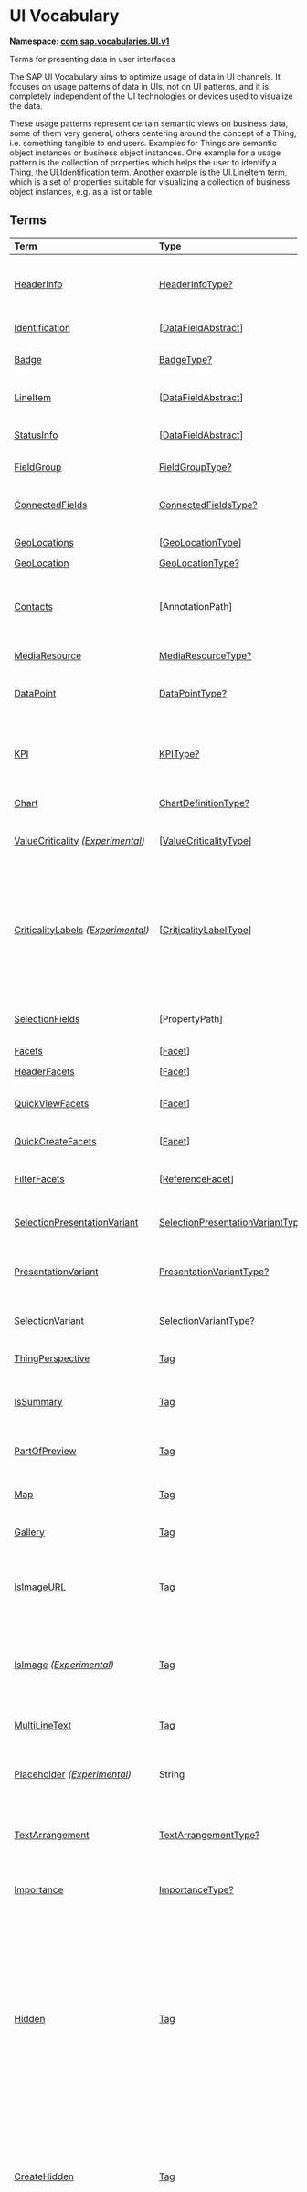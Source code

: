 # UI Vocabulary
**Namespace: [com.sap.vocabularies.UI.v1](UI.xml)**

Terms for presenting data in user interfaces

The SAP UI Vocabulary aims to optimize usage of data in UI channels.
It focuses on usage patterns of data in UIs, not on UI patterns, and it is completely independent of the
UI technologies or devices used to visualize the data.

These usage patterns represent certain semantic views on business data, some of them very general,
others centering around the concept of a Thing, i.e. something tangible to end users.
Examples for Things are semantic object instances or business object instances.
One example for a usage pattern is the collection of properties which helps the user to identify a Thing,
the [UI.Identification](#Identification) term.
Another example is the [UI.LineItem](#LineItem) term, which is a set of properties suitable for visualizing
a collection of business object instances, e.g. as a list or table.


## Terms

Term|Type|Description
:---|:---|:----------
[HeaderInfo](UI.xml#L58)|[HeaderInfoType?](#HeaderInfoType)|<a name="HeaderInfo"></a>Information for the header area of an entity representation. HeaderInfo is mandatory for main entity types of the model
[Identification](UI.xml#L105)|\[[DataFieldAbstract](#DataFieldAbstract)\]|<a name="Identification"></a>Collection of fields identifying the object
[Badge](UI.xml#L110)|[BadgeType?](#BadgeType)|<a name="Badge"></a>Information usually displayed in the form of a business card
[LineItem](UI.xml#L137)|\[[DataFieldAbstract](#DataFieldAbstract)\]|<a name="LineItem"></a>Collection of data fields for representation in a table or list
[StatusInfo](UI.xml#L142)|\[[DataFieldAbstract](#DataFieldAbstract)\]|<a name="StatusInfo"></a>Collection of data fields describing the status of an entity
[FieldGroup](UI.xml#L147)|[FieldGroupType?](#FieldGroupType)|<a name="FieldGroup"></a>Group of fields with an optional label
[ConnectedFields](UI.xml#L161)|[ConnectedFieldsType?](#ConnectedFieldsType)|<a name="ConnectedFields"></a>Group of semantically connected fields with a representation template and an optional label ([Example](UI.xml#L163))
[GeoLocations](UI.xml#L226)|\[[GeoLocationType](#GeoLocationType)\]|<a name="GeoLocations"></a>Collection of geographic locations
[GeoLocation](UI.xml#L230)|[GeoLocationType?](#GeoLocationType)|<a name="GeoLocation"></a>Geographic location
[Contacts](UI.xml#L250)|\[AnnotationPath\]|<a name="Contacts"></a>Collection of contacts<br>Each collection item MUST reference an annotation of a Communication.Contact<br>Allowed terms:<br>- [Contact](Communication.md#Contact)
[MediaResource](UI.xml#L261)|[MediaResourceType?](#MediaResourceType)|<a name="MediaResource"></a>Properties that describe a media resource
[DataPoint](UI.xml#L315)|[DataPointType?](#DataPointType)|<a name="DataPoint"></a>Visualization of a single point of data, typically a number; may also be textual, e.g. a status value
[KPI](UI.xml#L623)|[KPIType?](#KPIType)|<a name="KPI"></a>A Key Performance Indicator (KPI) bundles a SelectionVariant and a DataPoint, and provides details for progressive disclosure
[Chart](UI.xml#L669)|[ChartDefinitionType?](#ChartDefinitionType)|<a name="Chart"></a>Visualization of multiple data points
[ValueCriticality](UI.xml#L893) *([Experimental](Common.md#Experimental))*|\[[ValueCriticalityType](#ValueCriticalityType)\]|<a name="ValueCriticality"></a>Assign criticalities to primitive values. This information can be used for semantic coloring.
[CriticalityLabels](UI.xml#L906) *([Experimental](Common.md#Experimental))*|\[[CriticalityLabelType](#CriticalityLabelType)\]|<a name="CriticalityLabels"></a>Assign labels to criticalities. This information can be used for semantic coloring. When applied to a property, a label for a criticality must be provided, if more than one value of the annotated property has been assigned to the same criticality. There must be no more than one label per criticality.
[SelectionFields](UI.xml#L927)|\[PropertyPath\]|<a name="SelectionFields"></a>Properties that might be relevant for filtering a collection of entities of this type
[Facets](UI.xml#L935)|\[[Facet](#Facet)\]|<a name="Facets"></a>Collection of facets
[HeaderFacets](UI.xml#L939)|\[[Facet](#Facet)\]|<a name="HeaderFacets"></a>Facets for additional object header information
[QuickViewFacets](UI.xml#L943)|\[[Facet](#Facet)\]|<a name="QuickViewFacets"></a>Facets that may be used for a quick overview of the object
[QuickCreateFacets](UI.xml#L947)|\[[Facet](#Facet)\]|<a name="QuickCreateFacets"></a>Facets that may be used for a (quick) create of the object
[FilterFacets](UI.xml#L951)|\[[ReferenceFacet](#ReferenceFacet)\]|<a name="FilterFacets"></a>Facets that reference UI.FieldGroup annotations to group filterable fields
[SelectionPresentationVariant](UI.xml#L1012)|[SelectionPresentationVariantType?](#SelectionPresentationVariantType)|<a name="SelectionPresentationVariant"></a>A SelectionPresentationVariant bundles a Selection Variant and a Presentation Variant
[PresentationVariant](UI.xml#L1036)|[PresentationVariantType?](#PresentationVariantType)|<a name="PresentationVariant"></a>Defines how the result of a queried collection of entities is shaped and how this result is displayed
[SelectionVariant](UI.xml#L1149)|[SelectionVariantType?](#SelectionVariantType)|<a name="SelectionVariant"></a>A SelectionVariant denotes a combination of parameters and filters to query the annotated entity set
[ThingPerspective](UI.xml#L1305)|[Tag](https://github.com/oasis-tcs/odata-vocabularies/blob/master/vocabularies/Org.OData.Core.V1.md#Tag)|<a name="ThingPerspective"></a>The annotated term is a Thing Perspective
[IsSummary](UI.xml#L1308)|[Tag](https://github.com/oasis-tcs/odata-vocabularies/blob/master/vocabularies/Org.OData.Core.V1.md#Tag)|<a name="IsSummary"></a>This Facet and all included Facets are the summary of the thing. At most one Facet of a thing can be tagged with this term
[PartOfPreview](UI.xml#L1312)|[Tag](https://github.com/oasis-tcs/odata-vocabularies/blob/master/vocabularies/Org.OData.Core.V1.md#Tag)|<a name="PartOfPreview"></a>This Facet and all included Facets are part of the Thing preview
[Map](UI.xml#L1316)|[Tag](https://github.com/oasis-tcs/odata-vocabularies/blob/master/vocabularies/Org.OData.Core.V1.md#Tag)|<a name="Map"></a>Target MUST reference a UI.GeoLocation, Communication.Address or a collection of these
[Gallery](UI.xml#L1320)|[Tag](https://github.com/oasis-tcs/odata-vocabularies/blob/master/vocabularies/Org.OData.Core.V1.md#Tag)|<a name="Gallery"></a>Target MUST reference a UI.MediaResource
[IsImageURL](UI.xml#L1325)|[Tag](https://github.com/oasis-tcs/odata-vocabularies/blob/master/vocabularies/Org.OData.Core.V1.md#Tag)|<a name="IsImageURL"></a>Properties and terms annotated with this term MUST contain a valid URL referencing an resource with a MIME type image<br>Can be annotated with:<br>- [IsNaturalPerson](Common.md#IsNaturalPerson)
[IsImage](UI.xml#L1335) *([Experimental](Common.md#Experimental))*|[Tag](https://github.com/oasis-tcs/odata-vocabularies/blob/master/vocabularies/Org.OData.Core.V1.md#Tag)|<a name="IsImage"></a>Properties annotated with this term MUST be a stream property annotated with a MIME type image<br>Can be annotated with:<br>- [IsNaturalPerson](Common.md#IsNaturalPerson)
[MultiLineText](UI.xml#L1346)|[Tag](https://github.com/oasis-tcs/odata-vocabularies/blob/master/vocabularies/Org.OData.Core.V1.md#Tag)|<a name="MultiLineText"></a>Properties annotated with this annotation should be rendered as multi-line text (e.g. text area)
[Placeholder](UI.xml#L1351) *([Experimental](Common.md#Experimental))*|String|<a name="Placeholder"></a>A short, human-readable text that gives a hint or an example to help the user with data entry
[TextArrangement](UI.xml#L1357)|[TextArrangementType?](#TextArrangementType)|<a name="TextArrangement"></a>Describes the arrangement of a code or ID value and its text<br>If used for a single property the Common.Text annotation is annotated
[Importance](UI.xml#L1376)|[ImportanceType?](#ImportanceType)|<a name="Importance"></a>Expresses the importance of e.g. a DataField or an annotation
[Hidden](UI.xml#L1391)|[Tag](https://github.com/oasis-tcs/odata-vocabularies/blob/master/vocabularies/Org.OData.Core.V1.md#Tag)|<a name="Hidden"></a>Properties or facets (see UI.Facet) annotated with this term will not be rendered if the annotation evaluates to true.<br>Hidden properties usually carry technical information that is used for application control and is of no direct interest to end users. The annotation value may be an expression to dynamically hide or render the annotated feature. If a navigation property is annotated with `Hidden` true, all subsequent parts are hidden - independent of their own potential `Hidden` annotations.
[CreateHidden](UI.xml#L1399)|[Tag](https://github.com/oasis-tcs/odata-vocabularies/blob/master/vocabularies/Org.OData.Core.V1.md#Tag)|<a name="CreateHidden"></a>EntitySets annotated with this term can control the visibility of the Create operation dynamically<br>The annotation value should be a path to another property from a related entity.
[UpdateHidden](UI.xml#L1404)|[Tag](https://github.com/oasis-tcs/odata-vocabularies/blob/master/vocabularies/Org.OData.Core.V1.md#Tag)|<a name="UpdateHidden"></a>EntitySets annotated with this term can control the visibility of the Edit/Save operation dynamically<br>The annotation value should be a path to another property from the same or a related entity.
[DeleteHidden](UI.xml#L1409)|[Tag](https://github.com/oasis-tcs/odata-vocabularies/blob/master/vocabularies/Org.OData.Core.V1.md#Tag)|<a name="DeleteHidden"></a>EntitySets annotated with this term can control the visibility of the Delete operation dynamically<br>The annotation value should be a path to another property from the same or a related entity.
[HiddenFilter](UI.xml#L1414)|[Tag](https://github.com/oasis-tcs/odata-vocabularies/blob/master/vocabularies/Org.OData.Core.V1.md#Tag)|<a name="HiddenFilter"></a>Properties annotated with this term will not be rendered as filter criteria if the annotation evaluates to true.<br>Properties annotated with `HiddenFilter` are intended as parts of a `$filter` expression that cannot be directly influenced by end users. The properties will be rendered in all other places, e.g. table columns or form fields. This is in contrast to properties annotated with [Hidden](#Hidden) that are not rendered at all. If a navigation property is annotated with `HiddenFilter` true, all subsequent parts are hidden in filter - independent of their own potential `HiddenFilter` annotations.
[DataFieldDefault](UI.xml#L1423)|[DataFieldAbstract?](#DataFieldAbstract)|<a name="DataFieldDefault"></a>Default representation of a property as a datafield, e.g. when the property is added as a table column or form field via personalization<br>Only concrete subtypes of [DataFieldAbstract](#DataFieldAbstract) can be used for a DataFieldDefault. For type [DataField](#DataField) and its subtypes the annotation target SHOULD be the same property that is referenced via a path expression in the `Value` of the datafield.
[Criticality](UI.xml#L1598)|[CriticalityType?](#CriticalityType)|<a name="Criticality"></a>Service-calculated criticality, alternative to UI.CriticalityCalculation
[CriticalityCalculation](UI.xml#L1602)|[CriticalityCalculationType?](#CriticalityCalculationType)|<a name="CriticalityCalculation"></a>Parameters for client-calculated criticality, alternative to UI.Criticality
[Emphasized](UI.xml#L1606) *([Experimental](Common.md#Experimental))*|[Tag](https://github.com/oasis-tcs/odata-vocabularies/blob/master/vocabularies/Org.OData.Core.V1.md#Tag)|<a name="Emphasized"></a>Highlight something that is of special interest<br>The usage of a property or operation should be highlighted as it's of special interest for the end user
[OrderBy](UI.xml#L1612) *([Experimental](Common.md#Experimental))*|PropertyPath?|<a name="OrderBy"></a>Sort by the referenced property instead of by the annotated property<br>Example: annotated property `SizeCode` has string values XS, S, M, L, XL, referenced property SizeOrder has numeric values -2, -1, 0, 1, 2. Numeric ordering by SizeOrder will be more understandable than lexicographic ordering by SizeCode.
[ParameterDefaultValue](UI.xml#L1618)|PrimitiveType?|<a name="ParameterDefaultValue"></a>Define default values for action parameters<br>For unbound actions the default value can either be a constant expression, or a dynamic expression using absolute paths, e.g. singletons or function import results. Whereas for bound actions the bound entity and its properties and associated properties can be used as default values
[RecommendationState](UI.xml#L1624)|[RecommendationStateType?](#RecommendationStateType)|<a name="RecommendationState"></a>Indicates whether a field contains or has a recommended value<br>Intelligent systems can help users by recommending input the user may "prefer".
[RecommendationList](UI.xml#L1654)|[RecommendationListType?](#RecommendationListType)|<a name="RecommendationList"></a>Specifies how to get a list of recommended values for a property or parameter<br>Intelligent systems can help users by recommending input the user may "prefer".
[ExcludeFromNavigationContext](UI.xml#L1686)|[Tag](https://github.com/oasis-tcs/odata-vocabularies/blob/master/vocabularies/Org.OData.Core.V1.md#Tag)|<a name="ExcludeFromNavigationContext"></a>The contents of this property must not be propagated to the app-to-app navigation context
[UserInteraction](UI.xml#L1690)|[UserInteractionType](#UserInteractionType)|<a name="UserInteraction"></a>When the annotated navigation property or its `@odata.navigationLink` occurs in a response, the UI shall use the addressed entity or collection to immediately interact with the user and then repeat the corresponding request with the additional information obtained from the user<br>A navigation property thus annotated may be interpreted as not belonging to the object model but containing auxiliary information that is not always needed.
[UserInteractionSimple](UI.xml#L1694)|\[PrimitiveType\]|<a name="UserInteractionSimple"></a>When this instance annotation occurs in a response, the UI shall let the user choose from the collection and then repeat the corresponding request with the annotated property set to the chosen value

## <a name="HeaderInfoType"></a>[HeaderInfoType](UI.xml#L62)


Property|Type|Description
:-------|:---|:----------
[TypeName](UI.xml#L63)|String|Name of the main entity type
[TypeNamePlural](UI.xml#L67)|String|Plural form of the name of the main entity type
[Title](UI.xml#L71)|[DataFieldAbstract?](#DataFieldAbstract)|Title, e.g. for overview pages<br>This can be a [DataField](#DataField) and any of its children, or a [DataFieldForAnnotation](#DataFieldForAnnotation) targeting [ConnectedFields](#ConnectedFields).
[Description](UI.xml#L81)|[DataFieldAbstract?](#DataFieldAbstract)|Description, e.g. for overview pages<br>This can be a [DataField](#DataField) and any of its children, or a [DataFieldForAnnotation](#DataFieldForAnnotation) targeting [ConnectedFields](#ConnectedFields).
[ImageUrl](UI.xml#L91)|URL?|Image URL for an instance of the entity type. If the property ImageUrl has a valid value, it can be used for the visualization of the instance. If it is not available or not valid the property TypeImageUrl can be used instead.
[TypeImageUrl](UI.xml#L95)|URL?|Image URL for the entity type
[Initials](UI.xml#L99) *([Experimental](Common.md#Experimental))*|String?|Latin letters to be used in case no ImageUrl or TypeImageUrl is present

## <a name="BadgeType"></a>[BadgeType](UI.xml#L114)


Property|Type|Description
:-------|:---|:----------
[HeadLine](UI.xml#L115)|[DataField](#DataField)|Headline
[Title](UI.xml#L118)|[DataField](#DataField)|Title
[ImageUrl](UI.xml#L121)|URL?|Image URL for an instance of the entity type. If the property ImageUrl has a valid value, it can be used for the visualization of the instance. If it is not available or not valid the property TypeImageUrl can be used instead.
[TypeImageUrl](UI.xml#L125)|URL?|Image URL for the entity type
[MainInfo](UI.xml#L129)|[DataField?](#DataField)|Main information on the business card
[SecondaryInfo](UI.xml#L132)|[DataField?](#DataField)|Additional information on the business card

## <a name="FieldGroupType"></a>[FieldGroupType](UI.xml#L151)


Property|Type|Description
:-------|:---|:----------
[Label](UI.xml#L152)|String?|Label for the field group
[Data](UI.xml#L156)|\[[DataFieldAbstract](#DataFieldAbstract)\]|Collection of data fields

## <a name="ConnectedFieldsType"></a>[ConnectedFieldsType](UI.xml#L188)
Group of semantically connected fields with a representation template and an optional label

Property|Type|Description
:-------|:---|:----------
[Label](UI.xml#L190)|String?|Label for the connected fields
[Template](UI.xml#L194)|String|Template for representing the connected fields<br>Template variables are identifiers enclosed in curly braces, e.g. `{MaterialName} - {MaterialClassName}`. The `Data` collection assigns values to the template variables.
[Data](UI.xml#L199)|[Dictionary](https://github.com/oasis-tcs/odata-vocabularies/blob/master/vocabularies/Org.OData.Core.V1.md#Dictionary)|Dictionary of template variables<br>Each template variable used in `Template` must be assigned a value here. The value must be of type [DataFieldAbstract](#DataFieldAbstract)

## <a name="GeoLocationType"></a>[GeoLocationType](UI.xml#L234)
Properties that define a geographic location

Property|Type|Description
:-------|:---|:----------
[Latitude](UI.xml#L236)|Double?|Geographic latitude
[Longitude](UI.xml#L239)|Double?|Geographic longitude
[Location](UI.xml#L242)|GeographyPoint?|A point in a round-earth coordinate system
[Address](UI.xml#L245)|[AddressType?](Communication.md#AddressType)|vCard-style address

## <a name="MediaResourceType"></a>[MediaResourceType](UI.xml#L265)


Property|Type|Description
:-------|:---|:----------
[Url](UI.xml#L266)|URL|URL of media resource
[ContentType](UI.xml#L270)|MediaType?|Content type, such as application/pdf, video/x-flv, image/jpeg
[ByteSize](UI.xml#L274)|Int64?|Resource size in bytes
[ChangedAt](UI.xml#L277)|DateTimeOffset?|Date of last change
[Thumbnail](UI.xml#L280)|[ImageType?](#ImageType)|Thumbnail image
[Title](UI.xml#L283)|[DataField](#DataField)|Resource title
[Description](UI.xml#L286)|[DataField?](#DataField)|Resource description

## <a name="ImageType"></a>[ImageType](UI.xml#L290)


Property|Type|Description
:-------|:---|:----------
[Url](UI.xml#L291)|URL|URL of image
[Width](UI.xml#L295)|String?|Width of image
[Height](UI.xml#L298)|String?|Height of image

## <a name="DataPointType"></a>[DataPointType](UI.xml#L319)


Property|Type|Description
:-------|:---|:----------
[Title](UI.xml#L320)|String?|Title of the data point
[Description](UI.xml#L324)|String?|Short description
[LongDescription](UI.xml#L328)|String?|Full description
[Value](UI.xml#L332)|PrimitiveType|Numeric value<br>The value is typically provided via a `Path` construct. The path MUST lead to a direct property of the same entity type or a property of a complex property (recursively) of that entity type, navigation segments are not allowed.<br/>It could be annotated with either `UoM.ISOCurrency` or `UoM.Unit`. Percentage values are annotated with `UoM.Unit = '%'`. A renderer should take an optional `Common.Text` annotation into consideration.
[TargetValue](UI.xml#L344)|PrimitiveType?|Target value
[ForecastValue](UI.xml#L347)|PrimitiveType?|Forecast value
[MinimumValue](UI.xml#L350)|Decimal?|Minimum value (for output rendering)
[MaximumValue](UI.xml#L353)|Decimal?|Maximum value (for output rendering)
[ValueFormat](UI.xml#L356)|[NumberFormat?](#NumberFormat)|Number format
[Visualization](UI.xml#L359)|[VisualizationType?](#VisualizationType)|Preferred visualization
[SampleSize](UI.xml#L362)|PrimitiveType?|Sample size used for the determination of the data point; should contain just integer value as Edm.Byte, Edm.SByte, Edm.Intxx, and Edm.Decimal with scale 0.
[ReferencePeriod](UI.xml#L369)|[ReferencePeriod?](#ReferencePeriod)|Reference period
[Criticality](UI.xml#L372)|[CriticalityType?](#CriticalityType)|Service-calculated criticality, alternative to CriticalityCalculation
[CriticalityLabels](UI.xml#L375)|AnnotationPath?|Custom labels for the criticality legend. Annotation path MUST end in UI.CriticalityLabels<br>Allowed terms:<br>- [CriticalityLabels](#CriticalityLabels)
[CriticalityRepresentation](UI.xml#L383) *([Experimental](Common.md#Experimental))*|[CriticalityRepresentationType?](#CriticalityRepresentationType)|Decides if criticality is visualized in addition by means of an icon
[CriticalityCalculation](UI.xml#L387)|[CriticalityCalculationType?](#CriticalityCalculationType)|Parameters for client-calculated criticality, alternative to Criticality
[Trend](UI.xml#L390)|[TrendType?](#TrendType)|Service-calculated trend, alternative to TrendCalculation
[TrendCalculation](UI.xml#L393)|[TrendCalculationType?](#TrendCalculationType)|Parameters for client-calculated trend, alternative to Trend
[Responsible](UI.xml#L396)|[ContactType?](Communication.md#ContactType)|Contact person

## <a name="NumberFormat"></a>[NumberFormat](UI.xml#L401)
Describes how to visualise a number

Property|Type|Description
:-------|:---|:----------
[ScaleFactor](UI.xml#L403)|Decimal?|Display value in *ScaleFactor* units, e.g. 1000 for k (kilo), 1e6 for M (Mega)
[NumberOfFractionalDigits](UI.xml#L406)|Byte?|Number of fractional digits of the scaled value to be visualized

## <a name="VisualizationType"></a>[VisualizationType](UI.xml#L411)


Member|Value|Description
:-----|----:|:----------
[Number](UI.xml#L412)|0|Visualize as a number
[BulletChart](UI.xml#L415)|1|Visualize as bullet chart - requires TargetValue
[Progress](UI.xml#L418)|2|Visualize as progress indicator - requires TargetValue
[Rating](UI.xml#L421)|3|Visualize as partially or completely filled stars/hearts/... - requires TargetValue
[Donut](UI.xml#L424)|4|Visualize as donut, optionally with missing segment - requires TargetValue
[DeltaBulletChart](UI.xml#L427)|5|Visualize as delta bullet chart - requires TargetValue

## <a name="ReferencePeriod"></a>[ReferencePeriod](UI.xml#L432)
Reference period

Property|Type|Description
:-------|:---|:----------
[Description](UI.xml#L434)|String?|Short description of the reference period
[Start](UI.xml#L438)|DateTimeOffset?|Start of the reference period
[End](UI.xml#L441)|DateTimeOffset?|End of the reference period

## <a name="CriticalityType"></a>[CriticalityType](UI.xml#L446)
Criticality of a value or status, represented e.g. via semantic colors (https://experience.sap.com/fiori-design-web/foundation/colors/#semantic-colors)

Member|Value|Description
:-----|----:|:----------
[VeryNegative](UI.xml#L448) *([Experimental](Common.md#Experimental))*|-1|Very negative / dark-red status - risk - out of stock - late
[Neutral](UI.xml#L452)|0|Neutral / grey status - inactive - open - in progress
[Negative](UI.xml#L455)|1|Negative / red status - attention - overload - alert
[Critical](UI.xml#L458)|2|Critical / orange status - warning
[Positive](UI.xml#L461)|3|Positive / green status - completed - available - on track - acceptable
[VeryPositive](UI.xml#L464) *([Experimental](Common.md#Experimental))*|4|Very positive - above max stock - excess
[Information](UI.xml#L468) *([Experimental](Common.md#Experimental))*|5|Information - noticable - informative

## <a name="CriticalityCalculationType"></a>[CriticalityCalculationType](UI.xml#L474): [CriticalityThresholdsType](#CriticalityThresholdsType)
Describes how to calculate the criticality of a value depending on the improvement direction


The calculation is done by comparing a value to the threshold values relevant for the specified improvement direction.

The value to be compared is
  - Value - if ReferenceValue is not specified
  - Value sub ReferenceValue – if ReferenceValue is specified and IsRelativeDifference is not specified or specified as false
  - (Value sub ReferenceValue) divBy ReferenceValue – if ReferenceValue is specified and IsRelativeDifference is specified as true

For improvement direction `Target`, the criticality is calculated using both low and high threshold values. It will be
  - Positive if the value is greater than or equal to AcceptanceRangeLowValue and lower than or equal to AcceptanceRangeHighValue
  - Neutral if the value is greater than or equal to ToleranceRangeLowValue and lower than AcceptanceRangeLowValue OR greater than AcceptanceRangeHighValue and lower than or equal to ToleranceRangeHighValue
  - Critical if the value is greater than or equal to DeviationRangeLowValue and lower than ToleranceRangeLowValue OR greater than ToleranceRangeHighValue  and lower than or equal to DeviationRangeHighValue
  - Negative if the value is lower than DeviationRangeLowValue or greater than DeviationRangeHighValue

For improvement direction `Minimize`, the criticality is calculated using the high threshold values. It is
  - Positive if the value is lower than or equal to AcceptanceRangeHighValue
  - Neutral if the value is  greater than AcceptanceRangeHighValue and lower than or equal to ToleranceRangeHighValue
  - Critical if the value is greater than ToleranceRangeHighValue and lower than or equal to DeviationRangeHighValue
  - Negative if the value is greater than DeviationRangeHighValue

For improvement direction `Maximize`, the criticality is calculated using the low threshold values. It is
  - Positive if the value is greater than or equal to AcceptanceRangeLowValue
  - Neutral if the value is less than AcceptanceRangeLowValue and greater than or equal to ToleranceRangeLowValue
  - Critical if the value is lower than ToleranceRangeLowValue and greater than or equal to DeviationRangeLowValue
  - Negative if the value is lower than DeviationRangeLowValue

Thresholds are optional. For unassigned values, defaults are determined in this order:
  - For DeviationRange, an omitted LowValue translates into the smallest possible number (-INF), an omitted HighValue translates into the largest possible number (+INF)
  - For ToleranceRange, an omitted LowValue will be initialized with DeviationRangeLowValue, an omitted HighValue will be initialized with DeviationRangeHighValue
  - For AcceptanceRange, an omitted LowValue will be initialized with ToleranceRangeLowValue, an omitted HighValue will be initialized with ToleranceRangeHighValue
          

Property|Type|Description
:-------|:---|:----------
[*AcceptanceRangeLowValue*](UI.xml#L529)|PrimitiveType?|Lowest value that is considered positive
[*AcceptanceRangeHighValue*](UI.xml#L532)|PrimitiveType?|Highest value that is considered positive
[*ToleranceRangeLowValue*](UI.xml#L535)|PrimitiveType?|Lowest value that is considered neutral
[*ToleranceRangeHighValue*](UI.xml#L538)|PrimitiveType?|Highest value that is considered neutral
[*DeviationRangeLowValue*](UI.xml#L541)|PrimitiveType?|Lowest value that is considered critical
[*DeviationRangeHighValue*](UI.xml#L544)|PrimitiveType?|Highest value that is considered critical
[ReferenceValue](UI.xml#L509) *([Experimental](Common.md#Experimental))*|PrimitiveType?|Reference value for the calculation, e.g. number of sales for the last year
[IsRelativeDifference](UI.xml#L513) *([Experimental](Common.md#Experimental))*|Boolean|Calculate with a relative difference
[ImprovementDirection](UI.xml#L517)|[ImprovementDirectionType](#ImprovementDirectionType)|Describes in which direction the value improves
[ConstantThresholds](UI.xml#L520) *([Experimental](Common.md#Experimental))*|\[[LevelThresholdsType](#LevelThresholdsType)\]|List of thresholds depending on the aggregation level as a set of constant values<br>Constant thresholds shall only be used in order to refine constant values given for the data point overall (aggregation level with empty collection of property paths), but not if the thresholds are based on other measure elements.

## <a name="CriticalityThresholdsType"></a>[CriticalityThresholdsType](UI.xml#L527)
Thresholds for calculating the criticality of a value

**Derived Types:**
- [CriticalityCalculationType](#CriticalityCalculationType)
- [LevelThresholdsType](#LevelThresholdsType)

Property|Type|Description
:-------|:---|:----------
[AcceptanceRangeLowValue](UI.xml#L529)|PrimitiveType?|Lowest value that is considered positive
[AcceptanceRangeHighValue](UI.xml#L532)|PrimitiveType?|Highest value that is considered positive
[ToleranceRangeLowValue](UI.xml#L535)|PrimitiveType?|Lowest value that is considered neutral
[ToleranceRangeHighValue](UI.xml#L538)|PrimitiveType?|Highest value that is considered neutral
[DeviationRangeLowValue](UI.xml#L541)|PrimitiveType?|Lowest value that is considered critical
[DeviationRangeHighValue](UI.xml#L544)|PrimitiveType?|Highest value that is considered critical

## <a name="ImprovementDirectionType"></a>[ImprovementDirectionType](UI.xml#L549)
Describes which direction of a value change is seen as an improvement

Member|Value|Description
:-----|----:|:----------
[Minimize](UI.xml#L551)|1|Lower is better
[Target](UI.xml#L554)|2|Closer to the target is better
[Maximize](UI.xml#L557)|3|Higher is better

## <a name="LevelThresholdsType"></a>[LevelThresholdsType](UI.xml#L562): [CriticalityThresholdsType](#CriticalityThresholdsType) *([Experimental](Common.md#Experimental))*
Thresholds for an aggregation level

Property|Type|Description
:-------|:---|:----------
[*AcceptanceRangeLowValue*](UI.xml#L529)|PrimitiveType?|Lowest value that is considered positive
[*AcceptanceRangeHighValue*](UI.xml#L532)|PrimitiveType?|Highest value that is considered positive
[*ToleranceRangeLowValue*](UI.xml#L535)|PrimitiveType?|Lowest value that is considered neutral
[*ToleranceRangeHighValue*](UI.xml#L538)|PrimitiveType?|Highest value that is considered neutral
[*DeviationRangeLowValue*](UI.xml#L541)|PrimitiveType?|Lowest value that is considered critical
[*DeviationRangeHighValue*](UI.xml#L544)|PrimitiveType?|Highest value that is considered critical
[AggregationLevel](UI.xml#L565)|\[PropertyPath\]|An unordered tuple of dimensions, i.e. properties which are intended to be used for grouping in aggregating requests. In analytical UIs, e.g. an analytical chart, the aggregation level typically corresponds to the visible dimensions.

## <a name="TrendType"></a>[TrendType](UI.xml#L570)
The trend of a value

Member|Value|Description
:-----|----:|:----------
[StrongUp](UI.xml#L572)|1|Value grows strongly
[Up](UI.xml#L575)|2|Value grows
[Sideways](UI.xml#L578)|3|Value does not significantly grow or shrink
[Down](UI.xml#L581)|4|Value shrinks
[StrongDown](UI.xml#L584)|5|Value shrinks strongly

## <a name="TrendCalculationType"></a>[TrendCalculationType](UI.xml#L589)
Describes how to calculate the trend of a value


By default, the calculation is done by comparing the difference between Value and ReferenceValue to the threshold values.
If IsRelativeDifference is set, the difference of Value and ReferenceValue is divided by ReferenceValue and the relative difference is compared.

The trend is
  - StrongUp if the difference is greater than or equal to StrongUpDifference
  - Up if the difference is less than StrongUpDifference and greater than or equal to UpDifference
  - Sideways if the difference  is less than UpDifference and greater than DownDifference
  - Down if the difference is greater than StrongDownDifference and lower than or equal to DownDifference
  - StrongDown if the difference is lower than or equal to StrongDownDifference

Property|Type|Description
:-------|:---|:----------
[ReferenceValue](UI.xml#L603)|PrimitiveType|Reference value for the calculation, e.g. number of sales for the last year
[IsRelativeDifference](UI.xml#L606)|Boolean|Calculate with a relative difference
[UpDifference](UI.xml#L609)|Decimal|Threshold for Up
[StrongUpDifference](UI.xml#L612)|Decimal|Threshold for StrongUp
[DownDifference](UI.xml#L615)|Decimal|Threshold for Down
[StrongDownDifference](UI.xml#L618)|Decimal|Threshold for StrongDown

## <a name="KPIType"></a>[KPIType](UI.xml#L629)


Property|Type|Description
:-------|:---|:----------
[ID](UI.xml#L630)|String?|Optional identifier to reference this instance from an external context
[ShortDescription](UI.xml#L635) *([Experimental](Common.md#Experimental))*|String?|Very short description
[SelectionVariant](UI.xml#L640)|[SelectionVariantType](#SelectionVariantType)|Selection variant, either specified inline or referencing another annotation via Path
[DataPoint](UI.xml#L643)|[DataPointType](#DataPointType)|Data point, either specified inline or referencing another annotation via Path
[AdditionalDataPoints](UI.xml#L646)|\[[DataPointType](#DataPointType)\]|Additional data points, either specified inline or referencing another annotation via Path<br>Additional data points are typically related to the main data point and provide complementing information or could be used for comparisons
[Detail](UI.xml#L650)|[KPIDetailType?](#KPIDetailType)|Contains information about KPI details, especially drill-down presentations

## <a name="KPIDetailType"></a>[KPIDetailType](UI.xml#L654)


Property|Type|Description
:-------|:---|:----------
[DefaultPresentationVariant](UI.xml#L655)|[PresentationVariantType?](#PresentationVariantType)|Presentation variant, either specified inline or referencing another annotation via Path
[AlternativePresentationVariants](UI.xml#L658)|\[[PresentationVariantType](#PresentationVariantType)\]|A list of alternative presentation variants, either specified inline or referencing another annotation via Path
[SemanticObject](UI.xml#L661)|String?|Name of the Semantic Object. If not specified, use Semantic Object annotated at the property referenced in KPI/DataPoint/Value
[Action](UI.xml#L664)|String?|Name of the Action on the Semantic Object. If not specified, let user choose which of the available actions to trigger.

## <a name="ChartDefinitionType"></a>[ChartDefinitionType](UI.xml#L673)


Property|Type|Description
:-------|:---|:----------
[Title](UI.xml#L674)|String?|Title of the chart
[Description](UI.xml#L678)|String?|Short description
[ChartType](UI.xml#L682)|[ChartType](#ChartType)|Chart type
[AxisScaling](UI.xml#L685)|[ChartAxisScalingType?](#ChartAxisScalingType)|Describes the scale of the chart value axes
[Measures](UI.xml#L688)|\[PropertyPath\]|Measures of the chart, e.g. size and color in a bubble chart
[DynamicMeasures](UI.xml#L692)|\[AnnotationPath\]|Dynamic properties introduced by annotations and used as measures of the chart<br>If the annotation referenced by an annotation path does not apply to the same collection of entities as the one being visualized according to the `UI.Chart` annotation, the annotation path MUST be silently ignored.<br>Allowed terms:<br>- [AggregatedProperty](#AggregatedProperty)<br>- [CustomAggregate](#CustomAggregate)
[MeasureAttributes](UI.xml#L705)|\[[ChartMeasureAttributeType](#ChartMeasureAttributeType)\]|Describes Attributes for Measures. All Measures used in this collection must also be part of the Measures Property.
[Dimensions](UI.xml#L710)|\[PropertyPath\]|Dimensions of the chart, e.g. x- and y-axis of a bubble chart
[DimensionAttributes](UI.xml#L713)|\[[ChartDimensionAttributeType](#ChartDimensionAttributeType)\]|Describes Attributes for Dimensions. All Dimensions used in this collection must also be part of the Dimensions Property.
[Actions](UI.xml#L718)|\[[DataFieldForActionAbstract](#DataFieldForActionAbstract)\]|Available actions

## <a name="ChartType"></a>[ChartType](UI.xml#L723)


Member|Value|Description
:-----|----:|:----------
[Column](UI.xml#L724)|0|
[ColumnStacked](UI.xml#L725)|1|
[ColumnDual](UI.xml#L726)|2|
[ColumnStackedDual](UI.xml#L727)|3|
[ColumnStacked100](UI.xml#L728)|4|
[ColumnStackedDual100](UI.xml#L729)|5|
[Bar](UI.xml#L730)|6|
[BarStacked](UI.xml#L731)|7|
[BarDual](UI.xml#L732)|8|
[BarStackedDual](UI.xml#L733)|9|
[BarStacked100](UI.xml#L734)|10|
[BarStackedDual100](UI.xml#L735)|11|
[Area](UI.xml#L736)|12|
[AreaStacked](UI.xml#L737)|13|
[AreaStacked100](UI.xml#L738)|14|
[HorizontalArea](UI.xml#L739)|15|
[HorizontalAreaStacked](UI.xml#L740)|16|
[HorizontalAreaStacked100](UI.xml#L741)|17|
[Line](UI.xml#L742)|18|
[LineDual](UI.xml#L743)|19|
[Combination](UI.xml#L744)|20|
[CombinationStacked](UI.xml#L745)|21|
[CombinationDual](UI.xml#L746)|22|
[CombinationStackedDual](UI.xml#L747)|23|
[HorizontalCombinationStacked](UI.xml#L748)|24|
[Pie](UI.xml#L749)|25|
[Donut](UI.xml#L750)|26|
[Scatter](UI.xml#L751)|27|
[Bubble](UI.xml#L752)|28|
[Radar](UI.xml#L753)|29|
[HeatMap](UI.xml#L754)|30|
[TreeMap](UI.xml#L755)|31|
[Waterfall](UI.xml#L756)|32|
[Bullet](UI.xml#L757)|33|
[VerticalBullet](UI.xml#L758)|34|
[HorizontalWaterfall](UI.xml#L759)|35|
[HorizontalCombinationDual](UI.xml#L760)|36|
[HorizontalCombinationStackedDual](UI.xml#L761)|37|
[Donut100](UI.xml#L762) *([Experimental](Common.md#Experimental))*|38|

## <a name="ChartAxisScalingType"></a>[ChartAxisScalingType](UI.xml#L768)


Property|Type|Description
:-------|:---|:----------
[ScaleBehavior](UI.xml#L769)|[ChartAxisScaleBehaviorType](#ChartAxisScaleBehaviorType)|Scale is fixed or adapts automatically to rendered values
[AutoScaleBehavior](UI.xml#L772)|[ChartAxisAutoScaleBehaviorType?](#ChartAxisAutoScaleBehaviorType)|Settings for automatic scaling
[FixedScaleMultipleStackedMeasuresBoundaryValues](UI.xml#L775)|[FixedScaleMultipleStackedMeasuresBoundaryValuesType?](#FixedScaleMultipleStackedMeasuresBoundaryValuesType)|Boundary values for fixed scaling of a stacking chart type with multiple measures

## <a name="ChartAxisScaleBehaviorType"></a>[ChartAxisScaleBehaviorType](UI.xml#L780)


Member|Value|Description
:-----|----:|:----------
[AutoScale](UI.xml#L781)|0|Value axes scale automatically
[FixedScale](UI.xml#L784)|1|Fixed minimum and maximum values are applied, which are derived from the @UI.MeasureAttributes.DataPoint/MinimumValue and .../MaximumValue annotation by default. For stacking chart types with multiple measures, they are taken from ChartAxisScalingType/FixedScaleMultipleStackedMeasuresBoundaryValues.

## <a name="ChartAxisAutoScaleBehaviorType"></a>[ChartAxisAutoScaleBehaviorType](UI.xml#L793)


Property|Type|Description
:-------|:---|:----------
[ZeroAlwaysVisible](UI.xml#L794)|Boolean|Forces the value axis to always display the zero value
[DataScope](UI.xml#L797)|[ChartAxisAutoScaleDataScopeType](#ChartAxisAutoScaleDataScopeType)|Determines the automatic scaling

## <a name="ChartAxisAutoScaleDataScopeType"></a>[ChartAxisAutoScaleDataScopeType](UI.xml#L802)


Member|Value|Description
:-----|----:|:----------
[DataSet](UI.xml#L803)|0|Minimum and maximum axes values are determined from the entire data set
[VisibleData](UI.xml#L806)|1|Minimum and maximum axes values are determined from the currently visible data. Scrolling will change the scale.

## <a name="FixedScaleMultipleStackedMeasuresBoundaryValuesType"></a>[FixedScaleMultipleStackedMeasuresBoundaryValuesType](UI.xml#L811)


Property|Type|Description
:-------|:---|:----------
[MinimumValue](UI.xml#L812)|Decimal|Minimum value on value axes
[MaximumValue](UI.xml#L815)|Decimal|Maximum value on value axes

## <a name="ChartDimensionAttributeType"></a>[ChartDimensionAttributeType](UI.xml#L820)


Property|Type|Description
:-------|:---|:----------
[Dimension](UI.xml#L821)|PropertyPath?|
[Role](UI.xml#L822)|[ChartDimensionRoleType?](#ChartDimensionRoleType)|
[HierarchyLevel](UI.xml#L823) *([Experimental](Common.md#Experimental))*|Int32?|For a dimension with a hierarchy, members are selected from this level. The root node of the hierarchy is at level 0.
[ValuesForSequentialColorLevels](UI.xml#L827) *([Experimental](Common.md#Experimental))*|\[String\]|All values in this collection should be assigned to levels of the same color.
[EmphasizedValues](UI.xml#L831) *([Experimental](Common.md#Experimental))*|\[String\]|All values in this collection should be emphasized.
[EmphasisLabels](UI.xml#L835) *([Experimental](Common.md#Experimental))*|[EmphasisLabelType?](#EmphasisLabelType)|Assign a label to values with an emphasized representation. This is required, if more than one emphasized value has been specified.

## <a name="ChartMeasureAttributeType"></a>[ChartMeasureAttributeType](UI.xml#L841)
Exactly one of `Measure` and `DynamicMeasure` must be present

Property|Type|Description
:-------|:---|:----------
[Measure](UI.xml#L843)|PropertyPath?|
[DynamicMeasure](UI.xml#L846)|AnnotationPath?|Dynamic property introduced by an annotation and used as a measure in a chart<br>If the annotation referenced by an annotation path does not apply to the same collection of entities as the one being visualized according to the `UI.Chart` annotation, the annotation path MUST be silently ignored.<br>Allowed terms:<br>- [AggregatedProperty](#AggregatedProperty)<br>- [CustomAggregate](#CustomAggregate)
[Role](UI.xml#L859)|[ChartMeasureRoleType?](#ChartMeasureRoleType)|
[DataPoint](UI.xml#L860)|AnnotationPath?|Annotation path MUST end in @UI.DataPoint and the data point's Value MUST be the same property as in Measure<br>Allowed terms:<br>- [DataPoint](#DataPoint)
[UseSequentialColorLevels](UI.xml#L868) *([Experimental](Common.md#Experimental))*|Boolean|All measures for which this setting is true should be assigned to levels of the same color.

## <a name="ChartDimensionRoleType"></a>[ChartDimensionRoleType](UI.xml#L874)


Member|Value|Description
:-----|----:|:----------
[Category](UI.xml#L875)|0|
[Series](UI.xml#L876)|1|
[Category2](UI.xml#L877)|2|

## <a name="ChartMeasureRoleType"></a>[ChartMeasureRoleType](UI.xml#L880)


Member|Value|Description
:-----|----:|:----------
[Axis1](UI.xml#L881)|0|
[Axis2](UI.xml#L882)|1|
[Axis3](UI.xml#L883)|2|

## <a name="EmphasisLabelType"></a>[EmphasisLabelType](UI.xml#L886) *([Experimental](Common.md#Experimental))*
Assigns a label to the set of emphasized values and optionally also for non-emphasized values. This information can be used for semantic coloring.

Property|Type|Description
:-------|:---|:----------
[EmphasizedValuesLabel](UI.xml#L889)|String|
[NonEmphasizedValuesLabel](UI.xml#L890)|String?|

## <a name="ValueCriticalityType"></a>[ValueCriticalityType](UI.xml#L897) *([Experimental](Common.md#Experimental))*
Assigns a fixed criticality to a primitive value. This information can be used for semantic coloring.

Property|Type|Description
:-------|:---|:----------
[Value](UI.xml#L900)|PrimitiveType?|MUST be a fixed value of primitive type
[Criticality](UI.xml#L903)|[CriticalityType?](#CriticalityType)|

## <a name="CriticalityLabelType"></a>[CriticalityLabelType](UI.xml#L917) *([Experimental](Common.md#Experimental))*
Assigns a label to a criticality. This information can be used for semantic coloring.

Property|Type|Description
:-------|:---|:----------
[Criticality](UI.xml#L920)|[CriticalityType](#CriticalityType)|
[Label](UI.xml#L921)|String|Criticality label

## <a name="Facet"></a>[*Facet*](UI.xml#L955)
Abstract base type for facets

**Derived Types:**
- [CollectionFacet](#CollectionFacet)
- [ReferenceFacet](#ReferenceFacet)
- [ReferenceURLFacet](#ReferenceURLFacet)

Property|Type|Description
:-------|:---|:----------
[Label](UI.xml#L957)|String?|Facet label
[ID](UI.xml#L961)|String?|Unique identifier of a facet. ID should be stable, as long as the perceived semantics of the facet is unchanged.

## <a name="CollectionFacet"></a>[CollectionFacet](UI.xml#L965): [Facet](#Facet)
Collection of facets

Property|Type|Description
:-------|:---|:----------
[*Label*](UI.xml#L957)|String?|Facet label
[*ID*](UI.xml#L961)|String?|Unique identifier of a facet. ID should be stable, as long as the perceived semantics of the facet is unchanged.
[Facets](UI.xml#L967)|\[[Facet](#Facet)\]|Nested facets. An empty collection may be used as a placeholder for content added via extension points.

## <a name="ReferenceFacet"></a>[ReferenceFacet](UI.xml#L971): [Facet](#Facet)
Facet that refers to a thing perspective, e.g. LineItem

Property|Type|Description
:-------|:---|:----------
[*Label*](UI.xml#L957)|String?|Facet label
[*ID*](UI.xml#L961)|String?|Unique identifier of a facet. ID should be stable, as long as the perceived semantics of the facet is unchanged.
[Target](UI.xml#L973)|AnnotationPath|Referenced information: Communication.Contact, Communication.Address, or a term that is tagged with UI.ThingPerspective, e.g. UI.StatusInfo, UI.LineItem, UI.Identification, UI.FieldGroup, UI.Badge<br>Allowed terms:<br>- [Address](Communication.md#Address)<br>- [Contact](Communication.md#Contact)<br>- [Badge](#Badge)<br>- [Chart](#Chart)<br>- [Contacts](#Contacts)<br>- [DataPoint](#DataPoint)<br>- [FieldGroup](#FieldGroup)<br>- [GeoLocation](#GeoLocation)<br>- [GeoLocations](#GeoLocations)<br>- [HeaderInfo](#HeaderInfo)<br>- [Identification](#Identification)<br>- [KPI](#KPI)<br>- [LineItem](#LineItem)<br>- [MediaResource](#MediaResource)<br>- [PresentationVariant](#PresentationVariant)<br>- [SelectionFields](#SelectionFields)<br>- [SelectionPresentationVariant](#SelectionPresentationVariant)<br>- [StatusInfo](#StatusInfo)

## <a name="ReferenceURLFacet"></a>[ReferenceURLFacet](UI.xml#L999): [Facet](#Facet)
Facet that refers to a URL

Property|Type|Description
:-------|:---|:----------
[*Label*](UI.xml#L957)|String?|Facet label
[*ID*](UI.xml#L961)|String?|Unique identifier of a facet. ID should be stable, as long as the perceived semantics of the facet is unchanged.
[Url](UI.xml#L1001)|URL|URL of referenced information
[UrlContentType](UI.xml#L1005)|MediaType?|Media type of referenced information

## <a name="SelectionPresentationVariantType"></a>[SelectionPresentationVariantType](UI.xml#L1018)


Property|Type|Description
:-------|:---|:----------
[ID](UI.xml#L1019)|String?|Optional identifier to reference this variant from an external context
[Text](UI.xml#L1024)|String?|Name of the bundling variant
[SelectionVariant](UI.xml#L1028)|[SelectionVariantType](#SelectionVariantType)|Selection variant, either specified inline or referencing another annotation via Path
[PresentationVariant](UI.xml#L1031)|[PresentationVariantType](#PresentationVariantType)|Presentation variant, either specified inline or referencing another annotation via Path

## <a name="PresentationVariantType"></a>[PresentationVariantType](UI.xml#L1042)


Property|Type|Description
:-------|:---|:----------
[ID](UI.xml#L1043)|String?|Optional identifier to reference this variant from an external context
[Text](UI.xml#L1046)|String?|Name of the presentation variant
[MaxItems](UI.xml#L1050)|Int32?|Maximum number of items that should be included in the result
[SortOrder](UI.xml#L1053)|\[[SortOrderType](Common.md#SortOrderType)\]|Collection can be provided inline or as a reference to a Common.SortOrder annotation via Path
[GroupBy](UI.xml#L1056)|\[PropertyPath\]|Sequence of groupable properties p1, p2, ... defining how the result is composed of instances representing groups, one for each combination of value properties in the queried collection. The sequence specifies a certain level of aggregation for the queried collection, and every group instance will provide aggregated values for properties that are aggregatable. Moreover, the series of sub-sequences (p1), (p1, p2), ... forms a leveled hierarchy, which may become relevant in combination with `InitialExpansionLevel`.
[TotalBy](UI.xml#L1065)|\[PropertyPath\]|Sub-sequence q1, q2, ... of properties p1, p2, ... specified in GroupBy. With this, additional levels of aggregation are requested in addition to the most granular level defined by GroupBy: Every element in the series of sub-sequences (q1), (q1, q2), ... introduces an additional aggregation level included in the result.
[Total](UI.xml#L1072)|\[PropertyPath\]|Aggregatable properties for which aggregated values should be provided for the additional aggregation levels specified in TotalBy.
[DynamicTotal](UI.xml#L1078)|\[AnnotationPath\]|Dynamic properties introduced by annotations for which aggregated values should be provided for the additional aggregation levels specified in TotalBy<br>If the annotation referenced by an annotation path does not apply to the same collection of entities as the one being presented according to the `UI.PresentationVariant` annotation, the annotation path MUST be silently ignored.<br>Allowed terms:<br>- [AggregatedProperty](#AggregatedProperty)<br>- [CustomAggregate](#CustomAggregate)
[IncludeGrandTotal](UI.xml#L1091)|Boolean|Result should include a grand total for the properties specified in Total
[InitialExpansionLevel](UI.xml#L1094)|Int32|Level up to which the hierarchy defined for the queried collection should be expanded initially. The hierarchy may be implicitly imposed by the sequence of the GroupBy, or by an explicit hierarchy annotation.
[Visualizations](UI.xml#L1100)|\[AnnotationPath\]|Lists available visualization types. Currently supported types are `UI.LineItem`, `UI.Chart`, and `UI.DataPoint`. For each type, no more than a single annotation is meaningful. Multiple instances of the same visualization type shall be modeled with different presentation variants. A reference to `UI.Lineitem` should always be part of the collection (least common denominator for renderers). The first entry of the collection is the default visualization.<br>Allowed terms:<br>- [Chart](#Chart)<br>- [DataPoint](#DataPoint)<br>- [LineItem](#LineItem)
[RequestAtLeast](UI.xml#L1117)|\[PropertyPath\]|Properties that should always be included in the result of the queried collection<br>Properties in `RequestAtLeast` must occur either in the `$select` clause of an OData request or among the grouping properties in an `$apply=groupby((grouping properties),...)` clause of an aggregating OData request.
[SelectionFields](UI.xml#L1140) *([Experimental](Common.md#Experimental))*|\[PropertyPath\]|Properties that should be presented for filtering a collection of entities. Can be provided inline or as a reference to a `UI.SelectionFields` annotation via Path.

## <a name="SelectionVariantType"></a>[SelectionVariantType](UI.xml#L1154)


Property|Type|Description
:-------|:---|:----------
[ID](UI.xml#L1155)|String?|May contain identifier to reference this instance from an external context
[Text](UI.xml#L1160)|String?|Name of the selection variant
[Parameters](UI.xml#L1164)|\[[ParameterAbstract](#ParameterAbstract)\]|Parameters of the selection variant
[FilterExpression](UI.xml#L1167)|String?|Filter string for query part of URL, without `$filter=`
[SelectOptions](UI.xml#L1172)|\[[SelectOptionType](#SelectOptionType)\]|ABAP Select Options Pattern

## <a name="ParameterAbstract"></a>[*ParameterAbstract*](UI.xml#L1179)
Key property of a parameter entity type

**Derived Types:**
- [Parameter](#Parameter)
- [IntervalParameter](#IntervalParameter)

## <a name="Parameter"></a>[Parameter](UI.xml#L1182): [ParameterAbstract](#ParameterAbstract)
Single-valued parameter

Property|Type|Description
:-------|:---|:----------
[PropertyName](UI.xml#L1184)|PropertyPath|Path to a key property of a parameter entity type
[PropertyValue](UI.xml#L1187)|PrimitiveType|Value for the key property

## <a name="IntervalParameter"></a>[IntervalParameter](UI.xml#L1191): [ParameterAbstract](#ParameterAbstract)
Interval parameter formed with a 'from' and a 'to' property

Property|Type|Description
:-------|:---|:----------
[PropertyNameFrom](UI.xml#L1193)|PropertyPath|Path to the 'from' property of a parameter entity type
[PropertyValueFrom](UI.xml#L1196)|PrimitiveType|Value for the 'from' property
[PropertyNameTo](UI.xml#L1199)|PropertyPath|Path to the 'to' property of a parameter entity type
[PropertyValueTo](UI.xml#L1202)|PrimitiveType|Value for the 'to' property

## <a name="SelectOptionType"></a>[SelectOptionType](UI.xml#L1207)
List of value ranges for a single property

Exactly one of `PropertyName` and `DynamicPropertyName` must be present

Property|Type|Description
:-------|:---|:----------
[PropertyName](UI.xml#L1210)|PropertyPath?|Path to the property
[DynamicPropertyName](UI.xml#L1222)|AnnotationPath?|Dynamic property introduced by annotations for which value ranges are specified<br>If the annotation referenced by the annotation path does not apply to the same collection of entities as the one being filtered according to the `UI.SelectionVariant` annotation, this instance of `UI.SelectionVariant/SelectOptions` MUST be silently ignored. For an example, see the `UI.SelectionVariant` annotation in the [example](../examples/DynamicProperties-sample.xml).<br>Allowed terms:<br>- [AggregatedProperty](#AggregatedProperty)<br>- [CustomAggregate](#CustomAggregate)
[Ranges](UI.xml#L1236)|\[[SelectionRangeType](#SelectionRangeType)\]|List of value ranges

## <a name="SelectionRangeType"></a>[SelectionRangeType](UI.xml#L1241)
Value range. If the range option only requires a single value, the value must be in the property Low

Property|Type|Description
:-------|:---|:----------
[Sign](UI.xml#L1245)|[SelectionRangeSignType](#SelectionRangeSignType)|Include or exclude values
[Option](UI.xml#L1248)|[SelectionRangeOptionType](#SelectionRangeOptionType)|Comparison operator
[Low](UI.xml#L1251)|PrimitiveType|Single value or lower interval boundary
[High](UI.xml#L1254)|PrimitiveType?|Upper interval boundary

## <a name="SelectionRangeSignType"></a>[SelectionRangeSignType](UI.xml#L1259)


Member|Value|Description
:-----|----:|:----------
[I](UI.xml#L1260)|0|Inclusive
[E](UI.xml#L1263)|1|Exclusive

## <a name="SelectionRangeOptionType"></a>[SelectionRangeOptionType](UI.xml#L1268)
Comparison operator

Member|Value|Description
:-----|----:|:----------
[EQ](UI.xml#L1270)|0|Equal to
[BT](UI.xml#L1273)|1|Between
[CP](UI.xml#L1276)|2|Contains pattern
[LE](UI.xml#L1279)|3|Less than or equal to
[GE](UI.xml#L1282)|4|Greater than or equal to
[NE](UI.xml#L1285)|5|Not equal to
[NB](UI.xml#L1288)|6|Not between
[NP](UI.xml#L1291)|7|Does not contain pattern
[GT](UI.xml#L1294)|8|Greater than
[LT](UI.xml#L1297)|9|Less than

## <a name="TextArrangementType"></a>[TextArrangementType](UI.xml#L1361)


Member|Value|Description
:-----|----:|:----------
[TextFirst](UI.xml#L1362)|0|Text is first, followed by the code/ID (e.g. in parentheses)
[TextLast](UI.xml#L1365)|1|Code/ID is first, followed by the text (e.g. separated by a dash)
[TextSeparate](UI.xml#L1368)|2|Code/ID and text are represented separately (code/ID will be shown and text can be visualized in a separate place)
[TextOnly](UI.xml#L1371)|3|Only text is represented, code/ID is hidden (e.g. for UUIDs)

## <a name="ImportanceType"></a>[ImportanceType](UI.xml#L1379)


Member|Value|Description
:-----|----:|:----------
[High](UI.xml#L1380)|0|High importance
[Medium](UI.xml#L1383)|1|Medium importance
[Low](UI.xml#L1386)|2|Low importance

## <a name="DataFieldAbstract"></a>[*DataFieldAbstract*](UI.xml#L1428)
Elementary building block that represents a piece of data and/or allows triggering an action

By using the applicable terms UI.Hidden, UI.Importance or HTML5.CssDefaults, the visibility, the importance and
          and the default css settings (as the width) of the data field can be influenced. 

**Derived Types:**
- [DataFieldForAnnotation](#DataFieldForAnnotation)
- *[DataFieldForActionAbstract](#DataFieldForActionAbstract)*
  - [DataFieldForAction](#DataFieldForAction)
  - [DataFieldForIntentBasedNavigation](#DataFieldForIntentBasedNavigation)
- [DataField](#DataField)
  - [DataFieldWithAction](#DataFieldWithAction)
  - [DataFieldWithIntentBasedNavigation](#DataFieldWithIntentBasedNavigation)
  - [DataFieldWithNavigationPath](#DataFieldWithNavigationPath)
  - [DataFieldWithUrl](#DataFieldWithUrl)

Property|Type|Description
:-------|:---|:----------
[Label](UI.xml#L1441)|String?|A short, human-readable text suitable for labels and captions in UIs
[Criticality](UI.xml#L1445)|[CriticalityType?](#CriticalityType)|Criticality of the data field value
[CriticalityRepresentation](UI.xml#L1448)|[CriticalityRepresentationType?](#CriticalityRepresentationType)|Decides if criticality is visualized in addition by means of an icon
[IconUrl](UI.xml#L1451)|URL?|Optional icon

**Applicable Annotation Terms:**

- [Hidden](#Hidden)
- [Importance](#Importance)
- [CssDefaults](HTML5.md#CssDefaults)

## <a name="CriticalityRepresentationType"></a>[CriticalityRepresentationType](UI.xml#L1457)


Member|Value|Description
:-----|----:|:----------
[WithIcon](UI.xml#L1458)|0|Criticality is represented with an icon
[WithoutIcon](UI.xml#L1461)|1|Criticality is represented without icon, e.g. only via text color
[OnlyIcon](UI.xml#L1464) *([Experimental](Common.md#Experimental))*|2|Criticality is represented only by using an icon

## <a name="DataFieldForAnnotation"></a>[DataFieldForAnnotation](UI.xml#L1470): [DataFieldAbstract](#DataFieldAbstract)
A structured piece of data described by an annotation

Property|Type|Description
:-------|:---|:----------
[*Label*](UI.xml#L1441)|String?|A short, human-readable text suitable for labels and captions in UIs
[*Criticality*](UI.xml#L1445)|[CriticalityType?](#CriticalityType)|Criticality of the data field value
[*CriticalityRepresentation*](UI.xml#L1448)|[CriticalityRepresentationType?](#CriticalityRepresentationType)|Decides if criticality is visualized in addition by means of an icon
[*IconUrl*](UI.xml#L1451)|URL?|Optional icon
[Target](UI.xml#L1472)|AnnotationPath|Target MUST reference an annotation of terms Communication.Contact, Communication.Address, UI.DataPoint, UI.Chart, UI.FieldGroup, or UI.ConnectedFields<br>Allowed terms:<br>- [Address](Communication.md#Address)<br>- [Contact](Communication.md#Contact)<br>- [Chart](#Chart)<br>- [ConnectedFields](#ConnectedFields)<br>- [DataPoint](#DataPoint)<br>- [FieldGroup](#FieldGroup)

**Applicable Annotation Terms:**

- [Hidden](#Hidden)
- [Importance](#Importance)
- [CssDefaults](HTML5.md#CssDefaults)

## <a name="DataFieldForActionAbstract"></a>[*DataFieldForActionAbstract*](UI.xml#L1487): [DataFieldAbstract](#DataFieldAbstract)
Triggers an action

**Derived Types:**
- [DataFieldForAction](#DataFieldForAction)
- [DataFieldForIntentBasedNavigation](#DataFieldForIntentBasedNavigation)

Property|Type|Description
:-------|:---|:----------
[*Label*](UI.xml#L1441)|String?|A short, human-readable text suitable for labels and captions in UIs
[*Criticality*](UI.xml#L1445)|[CriticalityType?](#CriticalityType)|Criticality of the data field value
[*CriticalityRepresentation*](UI.xml#L1448)|[CriticalityRepresentationType?](#CriticalityRepresentationType)|Decides if criticality is visualized in addition by means of an icon
[*IconUrl*](UI.xml#L1451)|URL?|Optional icon
[Inline](UI.xml#L1489)|Boolean|Action should be placed close to (or even inside) the visualized term
[Determining](UI.xml#L1492)|Boolean|Determines whether the action completes a process step (e.g. approve, reject).

**Applicable Annotation Terms:**

- [Hidden](#Hidden)
- [Importance](#Importance)
- [CssDefaults](HTML5.md#CssDefaults)

## <a name="DataFieldForAction"></a>[DataFieldForAction](UI.xml#L1497): [DataFieldForActionAbstract](#DataFieldForActionAbstract)
Triggers an OData action

The action is NOT tied to a data value (in contrast to [DataFieldWithAction](#DataFieldWithAction)).

Property|Type|Description
:-------|:---|:----------
[*Label*](UI.xml#L1441)|String?|A short, human-readable text suitable for labels and captions in UIs
[*Criticality*](UI.xml#L1445)|[CriticalityType?](#CriticalityType)|Criticality of the data field value
[*CriticalityRepresentation*](UI.xml#L1448)|[CriticalityRepresentationType?](#CriticalityRepresentationType)|Decides if criticality is visualized in addition by means of an icon
[*IconUrl*](UI.xml#L1451)|URL?|Optional icon
[*Inline*](UI.xml#L1489)|Boolean|Action should be placed close to (or even inside) the visualized term
[*Determining*](UI.xml#L1492)|Boolean|Determines whether the action completes a process step (e.g. approve, reject).
[Action](UI.xml#L1500)|[ActionOverload](Common.md#ActionOverload)|Qualified name of an Action, Function, ActionImport or FunctionImport in scope
[InvocationGrouping](UI.xml#L1503)|[OperationGroupingType?](#OperationGroupingType)|Expresses how invocations of this action on multiple instances should be grouped

**Applicable Annotation Terms:**

- [Hidden](#Hidden)
- [Importance](#Importance)
- [CssDefaults](HTML5.md#CssDefaults)

## <a name="OperationGroupingType"></a>[OperationGroupingType](UI.xml#L1507)


Member|Value|Description
:-----|----:|:----------
[Isolated](UI.xml#L1508)|0|Invoke each action in isolation from other actions
[ChangeSet](UI.xml#L1511)|1|Group all actions into a single change set

## <a name="DataFieldForIntentBasedNavigation"></a>[DataFieldForIntentBasedNavigation](UI.xml#L1516): [DataFieldForActionAbstract](#DataFieldForActionAbstract)
Triggers intent-based UI navigation

The navigation intent is is expressed as a Semantic Object and optionally an Action on that object.

It is NOT tied to a data value (in contrast to [DataFieldWithIntentBasedNavigation](#DataFieldWithIntentBasedNavigation))."

Property|Type|Description
:-------|:---|:----------
[*Label*](UI.xml#L1441)|String?|A short, human-readable text suitable for labels and captions in UIs
[*Criticality*](UI.xml#L1445)|[CriticalityType?](#CriticalityType)|Criticality of the data field value
[*CriticalityRepresentation*](UI.xml#L1448)|[CriticalityRepresentationType?](#CriticalityRepresentationType)|Decides if criticality is visualized in addition by means of an icon
[*IconUrl*](UI.xml#L1451)|URL?|Optional icon
[*Inline*](UI.xml#L1489)|Boolean|Action should be placed close to (or even inside) the visualized term
[*Determining*](UI.xml#L1492)|Boolean|Determines whether the action completes a process step (e.g. approve, reject).
[SemanticObject](UI.xml#L1523)|String|Name of the Semantic Object
[Action](UI.xml#L1526)|String?|Name of the Action on the Semantic Object. If not specified, let user choose which of the available actions to trigger.
[NavigationAvailable](UI.xml#L1529)|Boolean|The navigation intent is for that user with the selected context and parameters available
[RequiresContext](UI.xml#L1532)|Boolean|Determines whether a context needs to be passed to the target of this navigation.
[Mapping](UI.xml#L1535)|\[[SemanticObjectMappingType](Common.md#SemanticObjectMappingType)\]|Maps properties of the annotated entity type to properties of the Semantic Object

**Applicable Annotation Terms:**

- [Hidden](#Hidden)
- [Importance](#Importance)
- [CssDefaults](HTML5.md#CssDefaults)

## <a name="DataField"></a>[DataField](UI.xml#L1540): [DataFieldAbstract](#DataFieldAbstract)
A piece of data

**Derived Types:**
- [DataFieldWithAction](#DataFieldWithAction)
- [DataFieldWithIntentBasedNavigation](#DataFieldWithIntentBasedNavigation)
- [DataFieldWithNavigationPath](#DataFieldWithNavigationPath)
- [DataFieldWithUrl](#DataFieldWithUrl)

Property|Type|Description
:-------|:---|:----------
[*Label*](UI.xml#L1441)|String?|A short, human-readable text suitable for labels and captions in UIs
[*Criticality*](UI.xml#L1445)|[CriticalityType?](#CriticalityType)|Criticality of the data field value
[*CriticalityRepresentation*](UI.xml#L1448)|[CriticalityRepresentationType?](#CriticalityRepresentationType)|Decides if criticality is visualized in addition by means of an icon
[*IconUrl*](UI.xml#L1451)|URL?|Optional icon
[Value](UI.xml#L1542)|PrimitiveType|The data field's value

**Applicable Annotation Terms:**

- [Hidden](#Hidden)
- [Importance](#Importance)
- [CssDefaults](HTML5.md#CssDefaults)

## <a name="DataFieldWithAction"></a>[DataFieldWithAction](UI.xml#L1548): [DataField](#DataField)
A piece of data that allows triggering an OData action

The action is tied to a data value which should be rendered as a hyperlink. This is in contrast to [DataFieldForAction](#DataFieldForAction)) which is not tied to a specific data value.

Property|Type|Description
:-------|:---|:----------
[*Label*](UI.xml#L1441)|String?|A short, human-readable text suitable for labels and captions in UIs
[*Criticality*](UI.xml#L1445)|[CriticalityType?](#CriticalityType)|Criticality of the data field value
[*CriticalityRepresentation*](UI.xml#L1448)|[CriticalityRepresentationType?](#CriticalityRepresentationType)|Decides if criticality is visualized in addition by means of an icon
[*IconUrl*](UI.xml#L1451)|URL?|Optional icon
[*Value*](UI.xml#L1542)|PrimitiveType|The data field's value
[Action](UI.xml#L1551)|[QualifiedName](Common.md#QualifiedName)|Qualified name of an Action, Function, ActionImport or FunctionImport in scope

**Applicable Annotation Terms:**

- [Hidden](#Hidden)
- [Importance](#Importance)
- [CssDefaults](HTML5.md#CssDefaults)

## <a name="DataFieldWithIntentBasedNavigation"></a>[DataFieldWithIntentBasedNavigation](UI.xml#L1556): [DataField](#DataField)
A piece of data that allows triggering intent-based UI navigation

The navigation intent is is expressed as a Semantic Object and optionally an Action on that object.

It is tied to a data value which should be rendered as a hyperlink.
This is in contrast to [DataFieldForIntentBasedNavigation](#DataFieldForIntentBasedNavigation) which is not tied to a specific data value.

Property|Type|Description
:-------|:---|:----------
[*Label*](UI.xml#L1441)|String?|A short, human-readable text suitable for labels and captions in UIs
[*Criticality*](UI.xml#L1445)|[CriticalityType?](#CriticalityType)|Criticality of the data field value
[*CriticalityRepresentation*](UI.xml#L1448)|[CriticalityRepresentationType?](#CriticalityRepresentationType)|Decides if criticality is visualized in addition by means of an icon
[*IconUrl*](UI.xml#L1451)|URL?|Optional icon
[*Value*](UI.xml#L1542)|PrimitiveType|The data field's value
[SemanticObject](UI.xml#L1564)|String|Name of the Semantic Object
[Action](UI.xml#L1567)|String?|Name of the Action on the Semantic Object. If not specified, let user choose which of the available actions to trigger.
[Mapping](UI.xml#L1570)|\[[SemanticObjectMappingType](Common.md#SemanticObjectMappingType)\]|Maps properties of the annotated entity type to properties of the Semantic Object

**Applicable Annotation Terms:**

- [Hidden](#Hidden)
- [Importance](#Importance)
- [CssDefaults](HTML5.md#CssDefaults)

## <a name="DataFieldWithNavigationPath"></a>[DataFieldWithNavigationPath](UI.xml#L1575): [DataField](#DataField)
A piece of data that allows navigating to related data

It should be rendered as a hyperlink

Property|Type|Description
:-------|:---|:----------
[*Label*](UI.xml#L1441)|String?|A short, human-readable text suitable for labels and captions in UIs
[*Criticality*](UI.xml#L1445)|[CriticalityType?](#CriticalityType)|Criticality of the data field value
[*CriticalityRepresentation*](UI.xml#L1448)|[CriticalityRepresentationType?](#CriticalityRepresentationType)|Decides if criticality is visualized in addition by means of an icon
[*IconUrl*](UI.xml#L1451)|URL?|Optional icon
[*Value*](UI.xml#L1542)|PrimitiveType|The data field's value
[Target](UI.xml#L1578)|NavigationPropertyPath|Contains either a navigation property or a term cast, where term is of type Edm.EntityType or a concrete entity type or a collection of these types

**Applicable Annotation Terms:**

- [Hidden](#Hidden)
- [Importance](#Importance)
- [CssDefaults](HTML5.md#CssDefaults)

## <a name="DataFieldWithUrl"></a>[DataFieldWithUrl](UI.xml#L1585): [DataField](#DataField)
A piece of data that allows navigating to other information on the Web

It should be rendered as a hyperlink

Property|Type|Description
:-------|:---|:----------
[*Label*](UI.xml#L1441)|String?|A short, human-readable text suitable for labels and captions in UIs
[*Criticality*](UI.xml#L1445)|[CriticalityType?](#CriticalityType)|Criticality of the data field value
[*CriticalityRepresentation*](UI.xml#L1448)|[CriticalityRepresentationType?](#CriticalityRepresentationType)|Decides if criticality is visualized in addition by means of an icon
[*IconUrl*](UI.xml#L1451)|URL?|Optional icon
[*Value*](UI.xml#L1542)|PrimitiveType|The data field's value
[Url](UI.xml#L1588)|URL|Target of the hyperlink
[UrlContentType](UI.xml#L1592)|MediaType?|Media type of the hyperlink target, e.g. `video/mp4`

**Applicable Annotation Terms:**

- [Hidden](#Hidden)
- [Importance](#Importance)
- [CssDefaults](HTML5.md#CssDefaults)

## <a name="RecommendationStateType"></a>[RecommendationStateType](UI.xml#L1631)
**Type:** Byte

Indicates whether a field contains or has a recommended value

Editable fields for which a recommendation has been pre-filled or that have recommendations that differ from existing human input need to be highlighted.

Allowed Value|Description
:------------|:----------
[0](UI.xml#L1638)|regular - with human or default input, no recommendation
[1](UI.xml#L1642)|highlighted - without human input and with recommendation
[2](UI.xml#L1646)|warning - with human or default input and with recommendation

## <a name="RecommendationListType"></a>[RecommendationListType](UI.xml#L1661)
Reference to a recommendation list

A recommendation consists of one or more values for editable fields plus a rank between 0.0 and 9.9, with 9.9 being the best recommendation.

Property|Type|Description
:-------|:---|:----------
[CollectionPath](UI.xml#L1666)|String|Resource path of a collection of recommended values
[RankProperty](UI.xml#L1669)|String|Name of the property within the collection of recommended values that describes the rank of the recommendation
[Binding](UI.xml#L1672)|\[[RecommendationBinding](#RecommendationBinding)\]|List of pairs of a local property and recommended value property

## <a name="RecommendationBinding"></a>[RecommendationBinding](UI.xml#L1677)


Property|Type|Description
:-------|:---|:----------
[LocalDataProperty](UI.xml#L1678)|PropertyPath|Path to editable property for which recommended values exist
[ValueListProperty](UI.xml#L1681)|String|Path to property in the collection of recommended values. Format is identical to PropertyPath annotations.

## <a name="UserInteractionType"></a>[*UserInteractionType*](UI.xml#L1698)
Derived types can add more properties that govern the user interaction

**Derived Types:**
- [UserInteractionChooseSingle](#UserInteractionChooseSingle)
- [UserInteractionChooseMultiple](#UserInteractionChooseMultiple)
- [UserInteractionConfirm](#UserInteractionConfirm)

Property|Type|Description
:-------|:---|:----------
[Parameters](UI.xml#L1700)|\[[ValueListParameterOut](Common.md#ValueListParameterOut)\]|Instructions how to fill properties with the additional information obtained from the user<br>This property is handled like [`Common.ValueListType/Parameters`](Common.md#ValueListType), as if the target of the annotated navigation property was a value list, but one that was sent by the server rather than requested by the user.

## <a name="UserInteractionChooseSingle"></a>[UserInteractionChooseSingle](UI.xml#L1708): [UserInteractionType](#UserInteractionType)
The user shall choose a single entry from the collection and the chosen key shall be inserted into the repeated request

Property|Type|Description
:-------|:---|:----------
[*Parameters*](UI.xml#L1700)|\[[ValueListParameterOut](Common.md#ValueListParameterOut)\]|Instructions how to fill properties with the additional information obtained from the user<br>This property is handled like [`Common.ValueListType/Parameters`](Common.md#ValueListType), as if the target of the annotated navigation property was a value list, but one that was sent by the server rather than requested by the user.

## <a name="UserInteractionChooseMultiple"></a>[UserInteractionChooseMultiple](UI.xml#L1711): [UserInteractionType](#UserInteractionType)
The user shall choose zero or more entries from the collection and a collection of the chosen keys shall be inserted into the repeated request

The properties referenced by `UI.UserInteraction/Parameters/LocalDataProperty` belong to a collection
          that contains one instance per chosen entry.

Property|Type|Description
:-------|:---|:----------
[*Parameters*](UI.xml#L1700)|\[[ValueListParameterOut](Common.md#ValueListParameterOut)\]|Instructions how to fill properties with the additional information obtained from the user<br>This property is handled like [`Common.ValueListType/Parameters`](Common.md#ValueListType), as if the target of the annotated navigation property was a value list, but one that was sent by the server rather than requested by the user.

## <a name="UserInteractionConfirm"></a>[UserInteractionConfirm](UI.xml#L1718): [UserInteractionType](#UserInteractionType)
The entity or collection is a preview of the effects of the request and the user shall confirm whether to repeat the request in "effective" mode

Property|Type|Description
:-------|:---|:----------
[*Parameters*](UI.xml#L1700)|\[[ValueListParameterOut](Common.md#ValueListParameterOut)\]|Instructions how to fill properties with the additional information obtained from the user<br>This property is handled like [`Common.ValueListType/Parameters`](Common.md#ValueListType), as if the target of the annotated navigation property was a value list, but one that was sent by the server rather than requested by the user.
